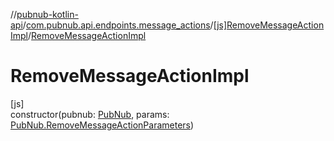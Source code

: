 //[pubnub-kotlin-api](../../../index.md)/[com.pubnub.api.endpoints.message_actions](../index.md)/[[js]RemoveMessageActionImpl](index.md)/[RemoveMessageActionImpl](-remove-message-action-impl.md)

# RemoveMessageActionImpl

[js]\
constructor(pubnub: [PubNub](../../[root]/-pub-nub/index.md), params: [PubNub.RemoveMessageActionParameters](../../[root]/-pub-nub/-remove-message-action-parameters/index.md))
